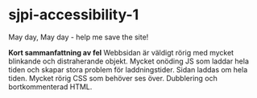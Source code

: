 # sjpi-accessibility-1
May day, May day - help me save the site!

**Kort sammanfattning av fel** 
Webbsidan är väldigt rörig med mycket blinkande och distraherande objekt. 
Mycket onöding JS som laddar hela tiden och skapar stora problem för laddningstider. 
Sidan laddas om hela tiden. 
Mycket rörig CSS som behöver ses över. 
Dubblering och bortkommenterad HTML. 